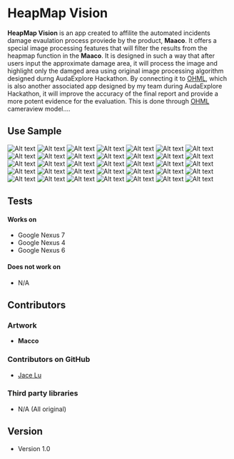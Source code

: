 HeapMap Vision
======
**HeapMap Vision** is an app created to affilite the automated incidents damage evaulation process proviede by the product, **Maaco**. It offers a special image processing features that will filter the results from the heapmap function in the **Maaco**. It is designed in such a way that after users input the approximate damage area, it will process the image and highlight only the damged area using original image processing algorithm designed durng AudaExplore Hackathon. By connecting it to [OHML](https://github.com/CodeInSuits/OHML), which is also another associated app designed by my team during AudaExplore Hackathon, it will improve the accuracy of the final report and provide a more potent evidence for the evaluation. This is done through [OHML](https://github.com/CodeInSuits/OHML) cameraview model....

## Use Sample 
![Alt text](https://cloud.githubusercontent.com/assets/13673458/11005531/18d56c4e-8473-11e5-9659-bcd8f3a2147a.jpg?raw=true "Optional Title")
![Alt text](https://cloud.githubusercontent.com/assets/13673458/11005532/18eea42a-8473-11e5-819b-54b6f6e5d722.jpg?raw=true "Optional Title")
![Alt text](https://cloud.githubusercontent.com/assets/13673458/11005525/18bb70aa-8473-11e5-9076-218696102c83.jpg?raw=true "Optional Title")
![Alt text](https://cloud.githubusercontent.com/assets/13673458/11005529/18d54408-8473-11e5-918c-a17dc4163979.jpg?raw=true "Optional Title")
![Alt text](http://c.dryicons.com/images/icon_sets/handy_icons_set/png/128x128/down_arrow.png?raw=true "Optional Title")
![Alt text](http://c.dryicons.com/images/icon_sets/handy_icons_set/png/128x128/down_arrow.png?raw=true "Optional Title")
![Alt text](http://c.dryicons.com/images/icon_sets/handy_icons_set/png/128x128/down_arrow.png?raw=true "Optional Title")
![Alt text](http://c.dryicons.com/images/icon_sets/handy_icons_set/png/128x128/down_arrow.png?raw=true "Optional Title")
![Alt text](http://c.dryicons.com/images/icon_sets/handy_icons_set/png/128x128/down_arrow.png?raw=true "Optional Title")
![Alt text](http://c.dryicons.com/images/icon_sets/handy_icons_set/png/128x128/down_arrow.png?raw=true "Optional Title")
![Alt text](https://cloud.githubusercontent.com/assets/13673458/11005528/18d4de78-8473-11e5-893a-828e40f3aa46.jpg?raw=true "Optional Title")
![Alt text](https://cloud.githubusercontent.com/assets/13673458/11005524/18bb2e74-8473-11e5-9501-db3911b77296.jpg?raw=true "Optional Title")
![Alt text](http://c.dryicons.com/images/icon_sets/handy_icons_set/png/128x128/down_arrow.png?raw=true "Optional Title")
![Alt text](http://c.dryicons.com/images/icon_sets/handy_icons_set/png/128x128/down_arrow.png?raw=true "Optional Title")
![Alt text](http://c.dryicons.com/images/icon_sets/handy_icons_set/png/128x128/down_arrow.png?raw=true "Optional Title")
![Alt text](http://c.dryicons.com/images/icon_sets/handy_icons_set/png/128x128/down_arrow.png?raw=true "Optional Title")
![Alt text](http://c.dryicons.com/images/icon_sets/handy_icons_set/png/128x128/down_arrow.png?raw=true "Optional Title")
![Alt text](http://c.dryicons.com/images/icon_sets/handy_icons_set/png/128x128/down_arrow.png?raw=true "Optional Title")
![Alt text](https://cloud.githubusercontent.com/assets/13673458/11005530/18d55600-8473-11e5-98d9-7b55049c8a97.jpg?raw=true "Optional Title")
![Alt text](https://cloud.githubusercontent.com/assets/13673458/11005521/18b8df48-8473-11e5-90e6-d8a217ef2860.jpg?raw=true "Optional Title")
![Alt text](http://c.dryicons.com/images/icon_sets/handy_icons_set/png/128x128/down_arrow.png?raw=true "Optional Title")
![Alt text](http://c.dryicons.com/images/icon_sets/handy_icons_set/png/128x128/down_arrow.png?raw=true "Optional Title")
![Alt text](http://c.dryicons.com/images/icon_sets/handy_icons_set/png/128x128/down_arrow.png?raw=true "Optional Title")
![Alt text](http://c.dryicons.com/images/icon_sets/handy_icons_set/png/128x128/down_arrow.png?raw=true "Optional Title")
![Alt text](http://c.dryicons.com/images/icon_sets/handy_icons_set/png/128x128/down_arrow.png?raw=true "Optional Title")
![Alt text](http://c.dryicons.com/images/icon_sets/handy_icons_set/png/128x128/down_arrow.png?raw=true "Optional Title")
![Alt text](https://cloud.githubusercontent.com/assets/13673458/11005522/18b9d510-8473-11e5-96a0-2137e9f26741.jpg?raw=true "Optional Title")
![Alt text](https://cloud.githubusercontent.com/assets/13673458/11005523/18ba8b4a-8473-11e5-8c08-3d14c1e3e7aa.jpg?raw=true "Optional Title")
![Alt text](http://c.dryicons.com/images/icon_sets/handy_icons_set/png/128x128/down_arrow.png?raw=true "Optional Title")
![Alt text](http://c.dryicons.com/images/icon_sets/handy_icons_set/png/128x128/down_arrow.png?raw=true "Optional Title")
![Alt text](http://c.dryicons.com/images/icon_sets/handy_icons_set/png/128x128/down_arrow.png?raw=true "Optional Title")
![Alt text](http://c.dryicons.com/images/icon_sets/handy_icons_set/png/128x128/down_arrow.png?raw=true "Optional Title")
![Alt text](http://c.dryicons.com/images/icon_sets/handy_icons_set/png/128x128/down_arrow.png?raw=true "Optional Title")
![Alt text](http://c.dryicons.com/images/icon_sets/handy_icons_set/png/128x128/down_arrow.png?raw=true "Optional Title")
![Alt text](https://cloud.githubusercontent.com/assets/13673458/11005527/18d45f8e-8473-11e5-9cb7-60e554349a90.jpg?raw=true "Optional Title")


## Tests
#### Works on
* Google Nexus 7
* Google Nexus 4
* Google Nexus 6

#### Does not work on
* N/A

## Contributors
### Artwork
* **Macco**

### Contributors on GitHub
* [Jace Lu](https://github.com/CodeInSuits)

### Third party libraries
* N/A (All original)

## Version 
* Version 1.0
